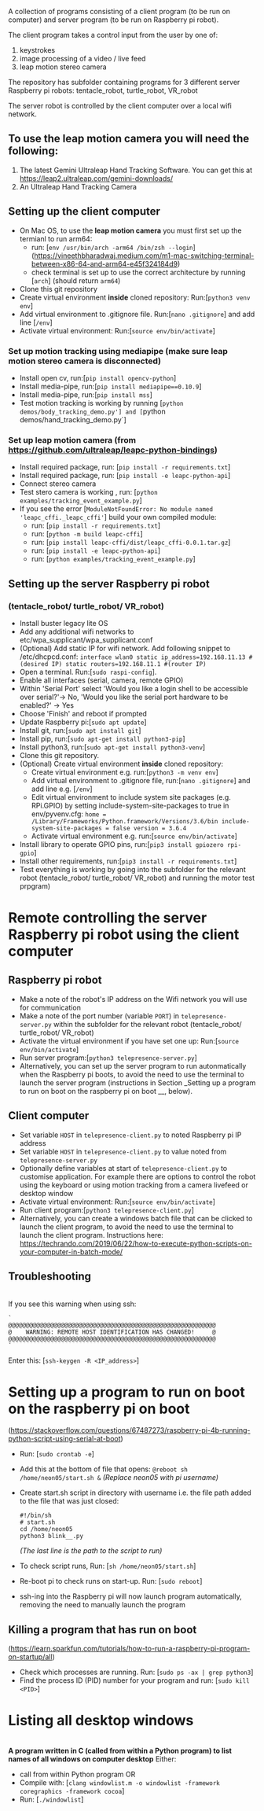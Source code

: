 A collection of programs consisting of a client program (to be run on computer) and server program (to be run on Raspberry pi robot). 

The client program takes a control input from the user by one of:
1. keystrokes
2. image processing of a video / live feed
3. leap motion stereo camera

The repository has subfolder containing programs for 3 different server Raspberry pi robots: tentacle_robot, turtle_robot, VR_robot

The server robot is controlled by the client computer over a local wifi network. 

## To use the leap motion camera you will need the following:
1. The latest Gemini Ultraleap Hand Tracking Software. You can get this at https://leap2.ultraleap.com/gemini-downloads/
2. An Ultraleap Hand Tracking Camera

## Setting up the client computer
- On Mac OS, to use the __leap motion camera__ you must first set up the termianl to run arm64:
	-  run: [`env /usr/bin/arch -arm64 /bin/zsh --login`] (https://vineethbharadwaj.medium.com/m1-mac-switching-terminal-between-x86-64-and-arm64-e45f324184d9)
 	-  check terminal is set up to use the correct architecture by running [`arch`] (should return `arm64`) 
- Clone this git repository
- Create virtual environment __inside__ cloned repository: Run:[`python3 venv env`]
- Add virtual environment to .gitignore file. Run:[`nano .gitignore`] and add line [`/env`]
- Activate virtual environment: Run:[`source env/bin/activate`]

### Set up motion tracking using mediapipe (make sure leap motion stereo camera is disconnected)
- Install open cv, run:[`pip install opencv-python`]
- Install media-pipe, run:[`pip install mediapipe==0.10.9`]
- Install media-pipe, run:[`pip install mss`]
- Test motion tracking is working by running [`python demos/body_tracking_demo.py'] and [`python demos/hand_tracking_demo.py`]

### Set up leap motion camera (from https://github.com/ultraleap/leapc-python-bindings)
- Install required package, run: [`pip install -r requirements.txt`]
- Install required package, run: [`pip install -e leapc-python-api`]
- Connect stereo camera 
- Test stero camera is working , run: [`python examples/tracking_event_example.py`]
- If you see the error [`ModuleNotFoundError: No module named 'leapc_cffi._leapc_cffi'`] build your own compiled module:
	- run: [`pip install -r requirements.txt`]
	- run: [`python -m build leapc-cffi`]
	- run: [`pip install leapc-cffi/dist/leapc_cffi-0.0.1.tar.gz`]
	- run: [`pip install -e leapc-python-api`]
	- run: [`python examples/tracking_event_example.py`]



## Setting up the server Raspberry pi robot
### (tentacle_robot/ turtle_robot/ VR_robot)
- Install buster legacy lite OS 
- Add any additional wifi networks to etc/wpa_supplicant/wpa_supplicant.conf
- (Optional) Add static IP for wifi network. Add following snippet to /etc/dhcpcd.conf:
	`
	interface wlan0
	static ip_address=192.168.11.13 #(desired IP)
	static routers=192.168.11.1 #(router IP)
	`
- Open a terminal. Run:[`sudo raspi-config`]. 
- Enable all interfaces (serial, camera, remote GPIO)
- Within 'Serial Port' select 'Would you like a login shell to be accessible over serial?'-> No, 'Would you like the serial port hardware to be enabled?' -> Yes
- Choose 'Finish' and reboot if prompted
- Update Raspberry pi:[`sudo apt update`]
- Install git, run:[`sudo apt install git`]
- Install pip, run:[`sudo apt-get install python3-pip`]
- Install python3, run:[`sudo apt-get install python3-venv`]
- Clone this git repository.
- (Optional) Create virtual environment __inside__ cloned repository:
	- Create virtual environment e.g. run:[`python3 -m venv env`]
	- Add virtual environment to .gitignore file, run:[`nano .gitignore`] and add line e.g. [`/env`] 
	- Edit virtual environment to include system site packages (e.g. RPi.GPIO) by setting include-system-site-packages to true in env/pyvenv.cfg:
		`
		home = /Library/Frameworks/Python.framework/Versions/3.6/bin
		include-system-site-packages = false
		version = 3.6.4
		`
	- Activate virtual environment e.g. run:[`source env/bin/activate`]
- Install library to operate GPIO pins, run:[`pip3 install gpiozero rpi-gpio`]
- Install other requirements, run:[`pip3 install -r requirements.txt`]
- Test everything is working by going into the subfolder for the relevant robot (tentacle_robot/ turtle_robot/ VR_robot) and running the motor test prpgram)

# Remote controlling the server Raspberry pi robot using the client computer
## Raspberry pi robot
- Make a note of the robot's IP address on the Wifi network you will use for communication
- Make a note of the port number (variable `PORT`) in `telepresence-server.py` within the subfolder for the relevant robot (tentacle_robot/ turtle_robot/ VR_robot)
- Activate the virtual environment if you have set one up: Run:[`source env/bin/activate`]
- Run server program:[`python3 telepresence-server.py`]
- Alternatively, you can set up the server program to run autonmatically when the Raspberry pi boots, to avoid the need to use the terminal to launch the server program (instructions in Section _Setting up a program to run on boot on the raspberry pi on boot __, below).

## Client computer
- Set variable `HOST` in `telepresence-client.py` to noted Raspberry pi IP address
- Set variable `HOST` in `telepresence-client.py` to value noted from `telepresence-server.py`
- Optionally define variables at start of `telepresence-client.py` to customise application. For example there are options to control the robot using the keyboard or using motion tracking from a camera livefeed or desktop window 
- Activate virtual environment: Run:[`source env/bin/activate`]
- Run client program:[`python3 telepresence-client.py`]
- Alternatively, you can create a windows batch file that can be clicked to launch the client program, to avoid the need to use the terminal to launch the client program. Instructions here: https://techrando.com/2019/06/22/how-to-execute-python-scripts-on-your-computer-in-batch-mode/  

## Troubleshooting
<br>If you see this warning when using ssh:

	`
	@@@@@@@@@@@@@@@@@@@@@@@@@@@@@@@@@@@@@@@@@@@@@@@@@@@@@@@@@@@
	@    WARNING: REMOTE HOST IDENTIFICATION HAS CHANGED!     @
	@@@@@@@@@@@@@@@@@@@@@@@@@@@@@@@@@@@@@@@@@@@@@@@@@@@@@@@@@@@
	`

Enter this:
[`ssh-keygen -R <IP_address>`]


# Setting up a program to run on boot on the raspberry pi on boot 
(https://stackoverflow.com/questions/67487273/raspberry-pi-4b-running-python-script-using-serial-at-boot)

- Run: [`sudo crontab -e`]
- Add this at the bottom of file that opens:
	`@reboot sh /home/neon05/start.sh &`
	*(Replace neon05 with pi username)*

- Create start.sh script in directory with username i.e. the file path added to the file that was just closed:
  
	```
	#!/bin/sh
	# start.sh
	cd /home/neon05
	python3 blink__.py
	```
 
	*(The last line is the path to the script to run)*

- To check script runs, Run: [`sh /home/neon05/start.sh`]
- Re-boot pi to check runs on start-up. Run: [`sudo reboot`]
- ssh-ing into the Raspberry pi will now launch program automatically, removing the need to manually launch the program

## Killing a program that has run on boot 
(https://learn.sparkfun.com/tutorials/how-to-run-a-raspberry-pi-program-on-startup/all)

- Check which processes are running. Run: [`sudo ps -ax | grep python3`]
- Find the process ID (PID) number for your program and run: [`sudo kill <PID>`]


# Listing all desktop windows
<br>**A program written in C (called from within a Python program) to list names of all windows  on computer desktop**
Either:
- call from within Python program
OR
- Compile with: [`clang windowlist.m -o windowlist -framework coregraphics -framework cocoa`]
- Run: [`./windowlist`]

